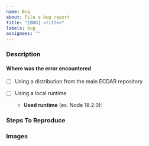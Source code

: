 ```yaml
---
name: Bug
about: File a bug report
title: "[BUG] <title>"
labels: bug
assignees: ""
---
```


<!--
Note: Please search to see if an issue already exists for the bug you encountered.
-->

### Description

<!--
Should include:
1. What happened
2. What was expected to happen
3. Suggestion on possible cause [Not required]
-->

#### Where was the error encountered

- [ ] Using a distribution from the main ECDAR repository

- [ ] Using a local runtime
  - **Used runtime** (ex. Node 18.2.0):

### Steps To Reproduce

<!--
Example: steps to reproduce the behavior:
1. In this environment...
2. With this config...
3. Run '...'
4. See error...
-->

### Images

<!--
Links? References? Anything that will give us more context about the issue that you are encountering!
-->
